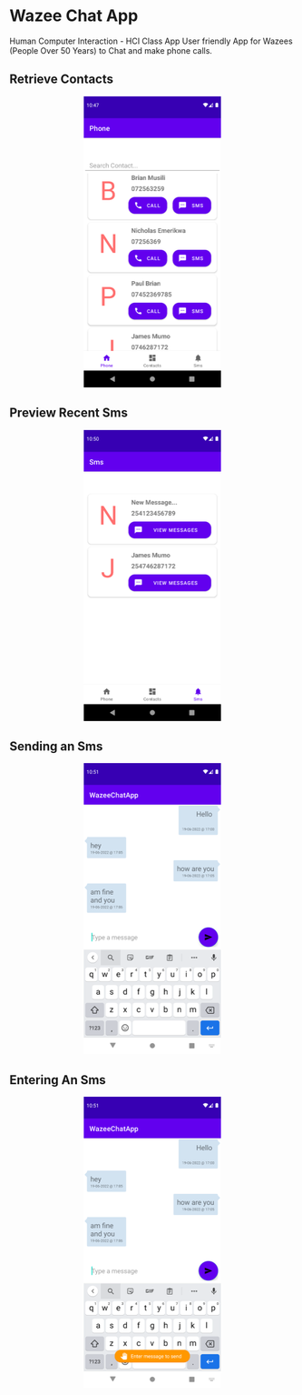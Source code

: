 
# Wazee Chat App

Human Computer Interaction - HCI Class App
User friendly App for Wazees (People Over 50 Years) to Chat and make phone calls.


## Retrieve Contacts
<center><img src="screenshots/contacts.png" height="512"/></center>

## Preview Recent Sms
<center><img src="screenshots/recent-sms.png" height="512"/></center>

## Sending an Sms
<center><img src="screenshots/send-sms-1.png" height="512"/></center>

## Entering An Sms
<center><img src="screenshots/send-sms-2.png" height="512"/></center>

